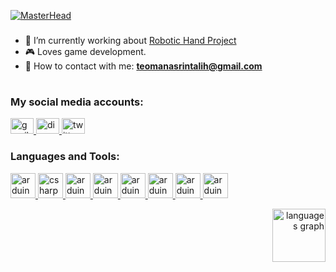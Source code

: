 [![MasterHead](https://share.creavite.co/662eb394e877555b0b3916b8.gif)](https://teomanasrintalih.com)
<h3 align="center"></h3>

- 🧐 I’m currently working about [Robotic Hand Project](https://github.com/teomanasrintalih/Robotichand)
- 🎮 Loves game development.
- 🎈 How to contact with me: **teomanasrintalih@gmail.com**

<h1 align="center"></h1>
<h3 align="left">My social media accounts:</h3>
<p align="left">

<div align="left">
  <a href="teomanasrintalih@gmail.com" target="_blank">
    <img src="https://raw.githubusercontent.com/maurodesouza/profile-readme-generator/master/src/assets/icons/social/gmail/default.svg" width="37" height="25" alt="gmail logo"  />
  </a>
  <a href="goleovl" target="_blank">
    <img src="https://raw.githubusercontent.com/maurodesouza/profile-readme-generator/master/src/assets/icons/social/discord/default.svg" width="37" height="25" alt="discord logo"  />
  </a>
  <a href="https://twitter.com/goleovl" target="_blank">
    <img src="https://raw.githubusercontent.com/maurodesouza/profile-readme-generator/master/src/assets/icons/social/twitter/default.svg" width="37" height="25" alt="twitter logo"  />
  </a>
</div>

<h3 align="left">Languages and Tools:</h3>
<p align="left"> <a href="https://skillicons.dev/icons?i=cs" target="_blank" rel="noreferrer"> <img src="https://skillicons.dev/icons?i=cs" alt="arduino" width="40" height="40"/> </a> <a href="https://skillicons.dev/icons?i=unity" target="_blank" rel="noreferrer"> <img src="https://skillicons.dev/icons?i=unity" alt="csharp" width="40" height="40"/> </a> <a href="https://skillicons.dev/icons?i=visualstudio" target="_blank" rel="noreferrer"> <img src="https://skillicons.dev/icons?i=visualstudio" alt="arduino" width="40" height="40"/> </a> <a href="https://cdn.jsdelivr.net/gh/devicons/devicon/icons/photoshop/photoshop-plain.svg" target="_blank" rel="noreferrer"> <img src="https://cdn.jsdelivr.net/gh/devicons/devicon/icons/photoshop/photoshop-plain.svg" alt="arduino" width="40" height="40"/> </a> <a href="https://cdn.jsdelivr.net/gh/devicons/devicon/icons/windows8/windows8-original.svg" target="_blank" rel="noreferrer"> <img src="https://cdn.jsdelivr.net/gh/devicons/devicon/icons/windows8/windows8-original.svg" alt="arduino" width="40" height="40"/> </a> <a href="https://cdn.jsdelivr.net/gh/devicons/devicon/icons/arduino/arduino-original-wordmark.svg" target="_blank" rel="noreferrer"> <img src="https://cdn.jsdelivr.net/gh/devicons/devicon/icons/arduino/arduino-original-wordmark.svg" alt="arduino" width="40" height="40"/> </a> <a href="https://cdn.jsdelivr.net/gh/devicons/devicon/icons/mysql/mysql-original-wordmark.svg" target="_blank" rel="noreferrer"> <img src="https://cdn.jsdelivr.net/gh/devicons/devicon/icons/mysql/mysql-original-wordmark.svg" alt="arduino" width="40" height="40"/> </a> <a href="https://cdn.jsdelivr.net/gh/devicons/devicon/icons/python/python-original.svg" target="_blank" rel="noreferrer"> <img src="https://cdn.jsdelivr.net/gh/devicons/devicon/icons/python/python-original.svg" alt="arduino" width="40" height="40"/> </a> 

<div align="right">
  <img src="https://github-readme-stats.vercel.app/api/top-langs?username=teomanasrintalih&locale=en&hide_title=false&layout=compact&card_width=120&langs_count=5&theme=dark&hide_border=false&order=2" height="85" alt="languages graph"  />
</div>
